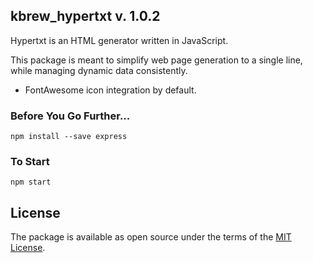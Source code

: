 ## kbrew_hypertxt v. 1.0.2

Hypertxt is an HTML generator written in JavaScript.

This package is meant to simplify web page generation to a single line, while managing dynamic data consistently.
* FontAwesome icon integration by default.

### Before You Go Further...

```
npm install --save express
```

### To Start

```
npm start
```

## License

The package is available as open source under the terms of the [MIT License](https://opensource.org/licenses/MIT).
